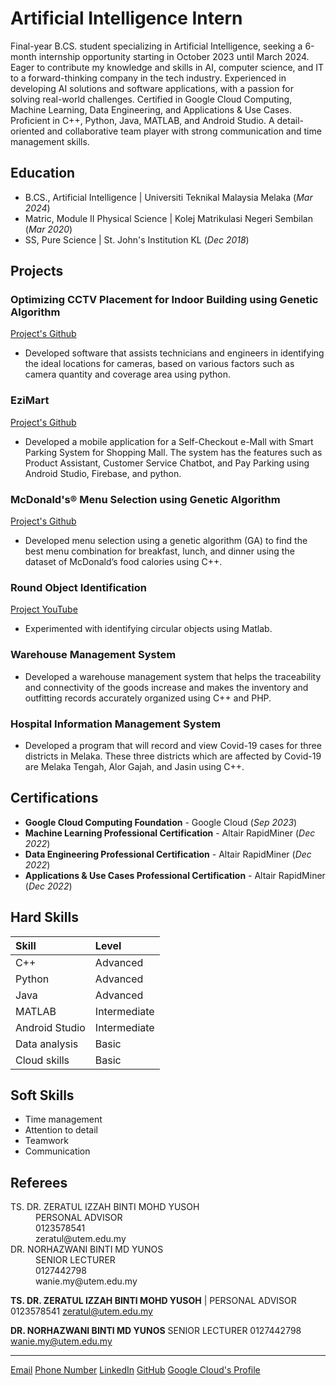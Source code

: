 # Artificial Intelligence Intern

Final-year B.CS. student specializing in Artificial Intelligence, seeking a 6-month internship opportunity starting in October 2023 until March 2024. Eager to contribute my knowledge and skills in AI, computer science, and IT to a forward-thinking company in the tech industry. Experienced in developing AI solutions and software applications, with a passion for solving real-world challenges. Certified in Google Cloud Computing, Machine Learning, Data Engineering, and Applications & Use Cases. Proficient in C++, Python, Java, MATLAB, and Android Studio. A detail-oriented and collaborative team player with strong communication and time management skills.

## Education
- B.CS., Artificial Intelligence | Universiti Teknikal Malaysia Melaka (_Mar 2024_)
- Matric, Module II Physical Science | Kolej Matrikulasi Negeri Sembilan (_Mar 2020_)
- SS, Pure Science | St. John's Institution KL (_Dec 2018_)

## Projects
### Optimizing CCTV Placement for Indoor Building using Genetic Algorithm
[Project's Github]()
- Developed software that assists technicians and engineers in identifying the ideal locations for cameras, based on various factors such as camera quantity and coverage area using python.

### EziMart
[Project's Github]()
- Developed a mobile application for a Self-Checkout e-Mall with Smart Parking System for Shopping Mall. The system has the features such as Product Assistant, Customer Service Chatbot, and Pay Parking using Android Studio, Firebase, and python.

### McDonald's® Menu Selection using Genetic Algorithm
[Project's Github]()
- Developed menu selection using a genetic algorithm (GA) to find the best menu combination for breakfast, lunch, and dinner using the dataset of McDonald’s food calories using C++.

### Round Object Identification
[Project YouTube](https://youtu.be/ZU-yUrgbXfE)
- Experimented with identifying circular objects using Matlab.

### Warehouse Management System
- Developed a warehouse management system that helps the traceability and connectivity of the goods increase and makes the inventory and outfitting records accurately organized using C++ and PHP.

### Hospital Information Management System
- Developed a program that will record and view Covid-19 cases for three districts in Melaka. These three districts which are affected by Covid-19 are Melaka Tengah, Alor Gajah, and Jasin using C++.

## Certifications
- __Google Cloud Computing Foundation__ - Google Cloud (_Sep 2023_)
- __Machine Learning Professional Certification__ - Altair RapidMiner (_Dec 2022_)
- __Data Engineering Professional Certification__ - Altair RapidMiner (_Dec 2022_)
- __Applications & Use Cases Professional Certification__ - Altair RapidMiner (_Dec 2022_)

## Hard Skills

| Skill          | Level             |
|:---------------|:------------------|
| C++            | Advanced          |
| Python         | Advanced          |
| Java           | Advanced          |
| MATLAB         | Intermediate      |
| Android Studio | Intermediate      |
| Data analysis  | Basic             |
| Cloud skills   | Basic             |

## Soft Skills
- Time management
- Attention to detail
- Teamwork
- Communication

## Referees

<dl>
<dt>TS. DR. ZERATUL IZZAH BINTI MOHD YUSOH</dt>
  <dd>PERSONAL ADVISOR</dd>
  <dd>0123578541</dd>
  <dd>zeratul@utem.edu.my</dd>
<dt>DR. NORHAZWANI BINTI MD YUNOS</dt>
  <dd>SENIOR LECTURER</dd>
  <dd>0127442798</dd>
  <dd>wanie.my@utem.edu.my</dd>
</dl>

__TS. DR. ZERATUL IZZAH BINTI MOHD YUSOH__
| PERSONAL ADVISOR
0123578541
zeratul@utem.edu.my

__DR. NORHAZWANI BINTI MD YUNOS__
SENIOR LECTURER
0127442798
wanie.my@utem.edu.my

* * *
[Email](nabilakif6237@gmail.com)
[Phone Number](+60129739314)
[LinkedIn](https://www.linkedin.com/in/nabil-nor-64289a19b)
[GitHub](https://github.com/bbill37)
[Google Cloud's Profile](https://www.cloudskillsboost.google/public_profiles/c3c52fe5-fa9f-4df6-ab2d-5ab4b893b593)
